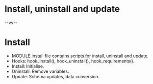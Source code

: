 # Install, uninstall and update

--vv--

# Install
- MODULE.install file contains scripts for install, uninstall and update.
- Hooks: hook_install(), hook_uninstall(), hook_requirements().
- Install: Initialise.
- Uninstall: Remove variables.
- Update: Schema updates, data conversion.
